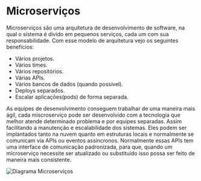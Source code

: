 # Microserviços
Microserviços são uma arquitetura de desenvolvimento de software, na qual o sistema é divido em pequenos serviços, cada um com sua responsabilidade.
Com esse modelo de arquitetura vejo os seguintes benefícios:
- Vários projetos.
- Vários times.
- Vários repositórios.
- Várias APIs.
- Vários bancos de dados (quando possível).
- Deploys separados.
- Escalar aplicações(pods) de forma separada.

As equipes de desenvolvimento conseguem trabalhar de uma maneira mais ágil, cada miscroserviço pode ser desenvolvido com a tecnologia que melhor atende determinado problema e por equipes separadas. Assim facilitando a manutenção e escalabilidade dos sistemas.
Eles podem ser implantados tanto na nuvem quanto em estruturas locais e normalmente se comunicam via APIs ou eventos assíncronos.
Normalmente essas APIs tem uma interface de comunicação padronizada, para que, quando um microserviço necessite ser atualizado ou substituído isso possa ser feito de maneira mais consistente.

![Diagrama Microserviços](https://github.com/BrunoBencke/CreditNow/assets/41764882/95560ab4-709f-4ecf-b78a-e493f0e897b1)




